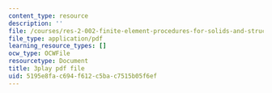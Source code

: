 ```yaml
---
content_type: resource
description: ''
file: /courses/res-2-002-finite-element-procedures-for-solids-and-structures-spring-2010/5195e8fac694f612c5bac7515b05f6ef_oNqSzzycRhw.pdf
file_type: application/pdf
learning_resource_types: []
ocw_type: OCWFile
resourcetype: Document
title: 3play pdf file
uid: 5195e8fa-c694-f612-c5ba-c7515b05f6ef
---
```

